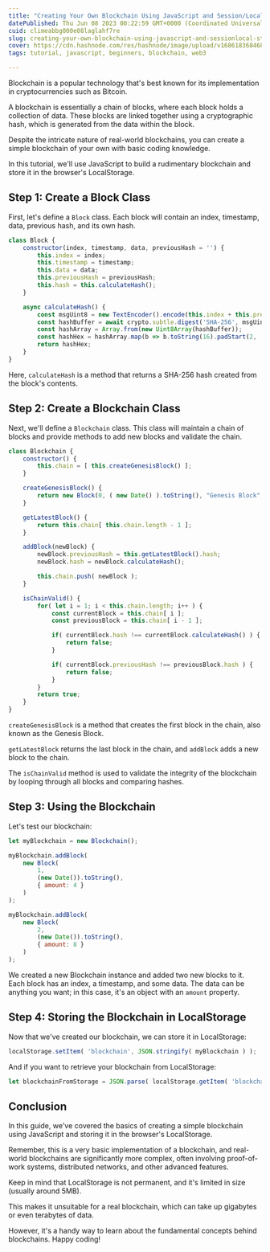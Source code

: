 ```yaml
---
title: "Creating Your Own Blockchain Using JavaScript and Session/Local Storage"
datePublished: Thu Jun 08 2023 00:22:59 GMT+0000 (Coordinated Universal Time)
cuid: climeabbg000e08laglahf7re
slug: creating-your-own-blockchain-using-javascript-and-sessionlocal-storage
cover: https://cdn.hashnode.com/res/hashnode/image/upload/v1686183684686/3c15a382-3cc2-4a34-b21c-6e50c6a714a7.jpeg
tags: tutorial, javascript, beginners, blockchain, web3

---
```


Blockchain is a popular technology that's best known for its implementation in cryptocurrencies such as Bitcoin.

A blockchain is essentially a chain of blocks, where each block holds a collection of data. These blocks are linked together using a cryptographic hash, which is generated from the data within the block.

Despite the intricate nature of real-world blockchains, you can create a simple blockchain of your own with basic coding knowledge.

In this tutorial, we'll use JavaScript to build a rudimentary blockchain and store it in the browser's LocalStorage.

## Step 1: Create a Block Class

First, let's define a `Block` class. Each block will contain an index, timestamp, data, previous hash, and its own hash.

```javascript
class Block {
    constructor(index, timestamp, data, previousHash = '') {
        this.index = index;
        this.timestamp = timestamp;
        this.data = data;
        this.previousHash = previousHash;
        this.hash = this.calculateHash();
    }

    async calculateHash() {
        const msgUint8 = new TextEncoder().encode(this.index + this.previousHash + this.timestamp + JSON.stringify(this.data));                                  
        const hashBuffer = await crypto.subtle.digest('SHA-256', msgUint8);                    
        const hashArray = Array.from(new Uint8Array(hashBuffer));                    
        const hashHex = hashArray.map(b => b.toString(16).padStart(2, '0')).join(''); 
        return hashHex;
    }
}
```

Here, `calculateHash` is a method that returns a SHA-256 hash created from the block's contents.

## Step 2: Create a Blockchain Class

Next, we'll define a `Blockchain` class. This class will maintain a chain of blocks and provide methods to add new blocks and validate the chain.

```javascript
class Blockchain {
    constructor() {
        this.chain = [ this.createGenesisBlock() ];
    }

    createGenesisBlock() {
        return new Block(0, ( new Date() ).toString(), "Genesis Block", "0");
    }

    getLatestBlock() {
        return this.chain[ this.chain.length - 1 ];
    }

    addBlock(newBlock) {
        newBlock.previousHash = this.getLatestBlock().hash;
        newBlock.hash = newBlock.calculateHash();

        this.chain.push( newBlock );
    }

    isChainValid() {
        for( let i = 1; i < this.chain.length; i++ ) {
            const currentBlock = this.chain[ i ];
            const previousBlock = this.chain[ i - 1 ];

            if( currentBlock.hash !== currentBlock.calculateHash() ) {
                return false;
            }

            if( currentBlock.previousHash !== previousBlock.hash ) {
                return false;
            }
        }
        return true;
    }
}
```

`createGenesisBlock` is a method that creates the first block in the chain, also known as the Genesis Block.

`getLatestBlock` returns the last block in the chain, and `addBlock` adds a new block to the chain.

The `isChainValid` method is used to validate the integrity of the blockchain by looping through all blocks and comparing hashes.

## Step 3: Using the Blockchain

Let's test our blockchain:

```javascript
let myBlockchain = new Blockchain();

myBlockchain.addBlock(
    new Block( 
        1, 
        (new Date()).toString(), 
        { amount: 4 }    
    )
);

myBlockchain.addBlock(
    new Block(
        2, 
        (new Date()).toString(), 
        { amount: 8 }
    )
);
```

We created a new Blockchain instance and added two new blocks to it. Each block has an index, a timestamp, and some data. The data can be anything you want; in this case, it's an object with an `amount` property.

## Step 4: Storing the Blockchain in LocalStorage

Now that we've created our blockchain, we can store it in LocalStorage:

```javascript
localStorage.setItem( 'blockchain', JSON.stringify( myBlockchain ) );
```

And if you want to retrieve your blockchain from LocalStorage:

```javascript
let blockchainFromStorage = JSON.parse( localStorage.getItem( 'blockchain' ) );
```

## Conclusion

In this guide, we've covered the basics of creating a simple blockchain using JavaScript and storing it in the browser's LocalStorage.

Remember, this is a very basic implementation of a blockchain, and real-world blockchains are significantly more complex, often involving proof-of-work systems, distributed networks, and other advanced features.

Keep in mind that LocalStorage is not permanent, and it's limited in size (usually around 5MB).

This makes it unsuitable for a real blockchain, which can take up gigabytes or even terabytes of data.

However, it's a handy way to learn about the fundamental concepts behind blockchains. Happy coding!